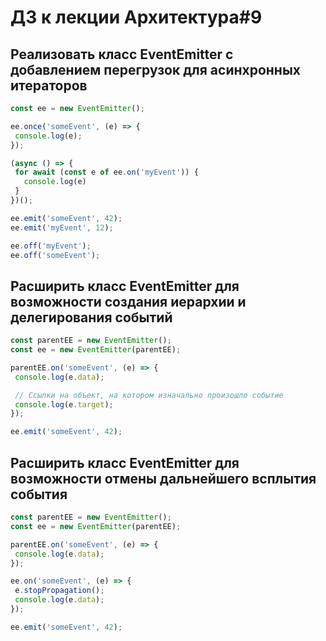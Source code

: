 # ДЗ к лекции Архитектура#9

## Реализовать класс EventEmitter с добавлением перегрузок для асинхронных итераторов

```js
const ee = new EventEmitter();

ee.once('someEvent', (e) => {
 console.log(e);
});

(async () => {
 for await (const e of ee.on('myEvent')) {
   console.log(e)
 }
})();

ee.emit('someEvent', 42);
ee.emit('myEvent', 12);

ee.off('myEvent');
ee.off('someEvent');
```

## Расширить класс EventEmitter для возможности создания иерархии и делегирования событий

```js
const parentEE = new EventEmitter();
const ee = new EventEmitter(parentEE);

parentEE.on('someEvent', (e) => {
 console.log(e.data);

 // Ссылки на объект, на котором изначально произошло событие
 console.log(e.target);
});

ee.emit('someEvent', 42);
```

## Расширить класс EventEmitter для возможности отмены дальнейшего всплытия события

```js
const parentEE = new EventEmitter();
const ee = new EventEmitter(parentEE);

parentEE.on('someEvent', (e) => {
 console.log(e.data);
});

ee.on('someEvent', (e) => {
 e.stopPropagation();
 console.log(e.data);
});

ee.emit('someEvent', 42);
```
